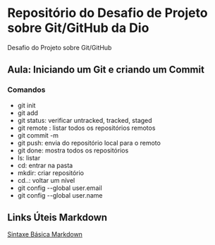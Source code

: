 # Repositório do Desafio de Projeto sobre Git/GitHub da Dio
Desafio do Projeto sobre Git/GitHub

## Aula: Iniciando um Git e criando um Commit
### Comandos
 - git init
 - git add
 - git status: verificar untracked, tracked, staged
 - git remote : listar todos os repositórios remotos
 - git commit -m
 - git push: envia do repositório local para o remoto
 - git done: mostra todos os repositórios
 - ls: listar
 - cd: entrar na pasta
 - mkdir: criar repositório
 - cd..: voltar um nível
 - git config --global user.email
 - git config --global user.name

## Links Úteis Markdown
[Sintaxe Básica Markdown](https://www.markdownguide.org/basic-syntax/)
